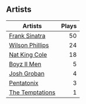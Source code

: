 ## Artists
Artists | Plays 
----- | -----: 
[Frank Sinatra](/artists/frank-sinatra-739) | 50
[Wilson Phillips](/artists/wilson-phillips-29912) | 24
[Nat King Cole](/artists/nat-king-cole-3428) | 18
[Boyz II Men](/artists/boyz-ii-men-40100) | 5
[Josh Groban](/artists/josh-groban-58260) | 4
[Pentatonix](/artists/pentatonix-655231) | 3
[The Temptations](/artists/the-temptations-39740) | 1

